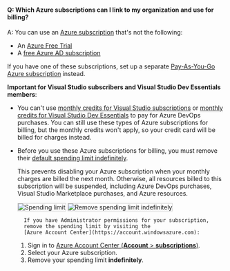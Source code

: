 <a name="which-azure-sub-for-billing"></a>

#### Q: Which Azure subscriptions can I link to my organization and use for billing?

A: You can use an [Azure subscription](https://azure.microsoft.com/pricing/purchase-options/)
that's not the following:

- An [Azure Free Trial](https://azure.microsoft.com/offers/ms-azr-0044p/)
- A [free Azure AD subscription](https://technet.microsoft.com/library/dn832618.aspx)

If you have one of these subscriptions, set up a separate
[Pay-As-You-Go Azure subscription](https://azure.microsoft.com/offers/ms-azr-0003p/)
instead.

**Important for Visual Studio subscribers and Visual Studio Dev Essentials members**:

- You can't use [monthly credits for Visual Studio subscriptions](https://azure.microsoft.com/pricing/member-offers/msdn-benefits-details/)
  or [monthly credits for Visual Studio Dev Essentials](https://azure.microsoft.com/offers/ms-azr-0022p/) to pay for Azure DevOps purchases.
  You can still use these types of Azure subscriptions for billing,
  but the monthly credits won't apply, so your credit card will be billed for charges instead.

- Before you use these Azure subscriptions for billing, you must remove their [default spending limit indefinitely](https://azure.microsoft.com/pricing/spending-limits/).

  This prevents disabling your Azure subscription
  when your monthly charges are billed the next month.
  Otherwise, all resources billed to this subscription
  will be suspended, including Azure DevOps purchases,
  Visual Studio Marketplace purchases, and Azure resources.

    <img alt="Spending limit" src="/azure/devops/media/spending-limit.png" style="border: 1px solid #CCCCCC" />

    <img alt="Remove spending limit indefinitely" src="/azure/devops/media/azure-remove-spending-limit.png" style="border: 1px solid #CCCCCC" />

      	If you have Administrator permissions for your subscription,
      	remove the spending limit by visiting the
      	[Azure Account Center](https://account.windowsazure.com):

  1. Sign in to [Azure Account Center (**Account** > **subscriptions**)](https://portal.azure.com).
  2. Select your Azure subscription.
  3. Remove your spending limit **indefinitely**.

